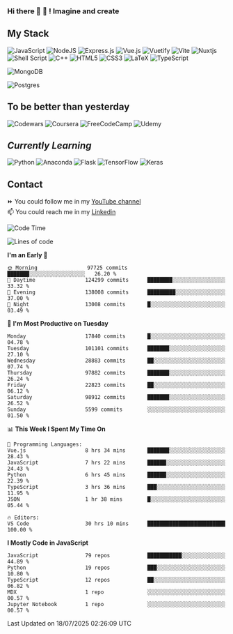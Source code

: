 ### Hi there 👋 🤖 ! Imagine and create

## My Stack
![JavaScript](https://img.shields.io/badge/javascript-%23323330.svg?style=for-the-badge&logo=javascript&logoColor=%23F7DF1E) ![NodeJS](https://img.shields.io/badge/node.js-6DA55F?style=for-the-badge&logo=node.js&logoColor=white) <img alt="Express.js" src="https://img.shields.io/badge/express.js%20-%23404d59.svg?&style=for-the-badge"/> ![Vue.js](https://img.shields.io/badge/vuejs-%2335495e.svg?style=for-the-badge&logo=vuedotjs&logoColor=%234FC08D) ![Vuetify](https://img.shields.io/badge/Vuetify-1867C0?style=for-the-badge&logo=vuetify&logoColor=AEDDFF) ![Vite](https://img.shields.io/badge/vite-%23646CFF.svg?style=for-the-badge&logo=vite&logoColor=white) ![Nuxtjs](https://img.shields.io/badge/Nuxt-002E3B?style=for-the-badge&logo=nuxtdotjs&logoColor=#00DC82) ![Shell Script](https://img.shields.io/badge/shell_script-%23121011.svg?style=for-the-badge&logo=gnu-bash&logoColor=white) ![C++](https://img.shields.io/badge/c++-%2300599C.svg?style=for-the-badge&logo=c%2B%2B&logoColor=white) ![HTML5](https://img.shields.io/badge/html5-%23E34F26.svg?style=for-the-badge&logo=html5&logoColor=white) ![CSS3](https://img.shields.io/badge/css3-%231572B6.svg?style=for-the-badge&logo=css3&logoColor=white) ![LaTeX](https://img.shields.io/badge/latex-%23008080.svg?style=for-the-badge&logo=latex&logoColor=white) ![TypeScript](https://img.shields.io/badge/typescript-%23007ACC.svg?style=for-the-badge&logo=typescript&logoColor=white)
<div>
  <img alt="MongoDB" src ="https://img.shields.io/badge/MongoDB-%234ea94b.svg?&style=for-the-badge&logo=mongodb&logoColor=white"/>
  
  ![Postgres](https://img.shields.io/badge/postgres-%23316192.svg?style=for-the-badge&logo=postgresql&logoColor=white)
</div>

## To be better than yesterday
![Codewars](https://img.shields.io/badge/Codewars-B1361E?style=for-the-badge&logo=codewars&logoColor=grey)
  ![Coursera](https://img.shields.io/badge/Coursera-%230056D2.svg?style=for-the-badge&logo=Coursera&logoColor=white)
  ![FreeCodeCamp](https://img.shields.io/badge/Freecodecamp-%23123.svg?&style=for-the-badge&logo=freecodecamp&logoColor=green)
  ![Udemy](https://img.shields.io/badge/Udemy-A435F0?style=for-the-badge&logo=Udemy&logoColor=white)

## *Currently Learning*
![Python](https://img.shields.io/badge/python-3670A0?style=for-the-badge&logo=python&logoColor=ffdd54) ![Anaconda](https://img.shields.io/badge/Anaconda-%2344A833.svg?style=for-the-badge&logo=anaconda&logoColor=white) 
![Flask](https://img.shields.io/badge/flask-%23000.svg?style=for-the-badge&logo=flask&logoColor=white) ![TensorFlow](https://img.shields.io/badge/TensorFlow-%23FF6F00.svg?style=for-the-badge&logo=TensorFlow&logoColor=white) ![Keras](https://img.shields.io/badge/Keras-%23D00000.svg?style=for-the-badge&logo=Keras&logoColor=white)

## Contact
⏩ You could follow me in my <a href="https://www.youtube.com/c/ViktorJimenezF" target="blank">YouTube channel</a>   <br>
📫 You could reach me in my <a href="https://www.linkedin.com/in/victorjuanjimenez/" target="blank">Linkedin</a>  

<!--START_SECTION:waka-->
![Code Time](http://img.shields.io/badge/Code%20Time-3%2C769%20hrs%2058%20mins-blue)

![Lines of code](https://img.shields.io/badge/From%20Hello%20World%20I%27ve%20Written-659.2%20million%20lines%20of%20code-blue)

**I'm an Early 🐤** 

```text
🌞 Morning                97725 commits       ███████░░░░░░░░░░░░░░░░░░   26.20 % 
🌆 Daytime                124299 commits      ████████░░░░░░░░░░░░░░░░░   33.32 % 
🌃 Evening                138008 commits      █████████░░░░░░░░░░░░░░░░   37.00 % 
🌙 Night                  13008 commits       █░░░░░░░░░░░░░░░░░░░░░░░░   03.49 % 
```
📅 **I'm Most Productive on Tuesday** 

```text
Monday                   17840 commits       █░░░░░░░░░░░░░░░░░░░░░░░░   04.78 % 
Tuesday                  101101 commits      ███████░░░░░░░░░░░░░░░░░░   27.10 % 
Wednesday                28883 commits       ██░░░░░░░░░░░░░░░░░░░░░░░   07.74 % 
Thursday                 97882 commits       ███████░░░░░░░░░░░░░░░░░░   26.24 % 
Friday                   22823 commits       ██░░░░░░░░░░░░░░░░░░░░░░░   06.12 % 
Saturday                 98912 commits       ███████░░░░░░░░░░░░░░░░░░   26.52 % 
Sunday                   5599 commits        ░░░░░░░░░░░░░░░░░░░░░░░░░   01.50 % 
```


📊 **This Week I Spent My Time On** 

```text
💬 Programming Languages: 
Vue.js                   8 hrs 34 mins       ███████░░░░░░░░░░░░░░░░░░   28.43 % 
JavaScript               7 hrs 22 mins       ██████░░░░░░░░░░░░░░░░░░░   24.43 % 
Python                   6 hrs 45 mins       ██████░░░░░░░░░░░░░░░░░░░   22.39 % 
TypeScript               3 hrs 36 mins       ███░░░░░░░░░░░░░░░░░░░░░░   11.95 % 
JSON                     1 hr 38 mins        █░░░░░░░░░░░░░░░░░░░░░░░░   05.44 % 

🔥 Editors: 
VS Code                  30 hrs 10 mins      █████████████████████████   100.00 % 
```

**I Mostly Code in JavaScript** 

```text
JavaScript               79 repos            ███████████░░░░░░░░░░░░░░   44.89 % 
Python                   19 repos            ███░░░░░░░░░░░░░░░░░░░░░░   10.80 % 
TypeScript               12 repos            ██░░░░░░░░░░░░░░░░░░░░░░░   06.82 % 
MDX                      1 repo              ░░░░░░░░░░░░░░░░░░░░░░░░░   00.57 % 
Jupyter Notebook         1 repo              ░░░░░░░░░░░░░░░░░░░░░░░░░   00.57 % 
```




 Last Updated on 18/07/2025 02:26:09 UTC
<!--END_SECTION:waka-->

<!--
**ViktorJJF/ViktorJJF** is a ✨ _special_ ✨ repository because its `README.md` (this file) appears on your GitHub profile.



Here are some ideas to get you started:

- 🔭 I’m currently working on ...
- 🌱 I’m currently learning ...
- 👯 I’m looking to collaborate on ...
- 🤔 I’m looking for help with ...
- 💬 Ask me about ...
- 📫 How to reach me: ...
- 😄 Pronouns: ...
- ⚡ Fun fact: ...
-->
